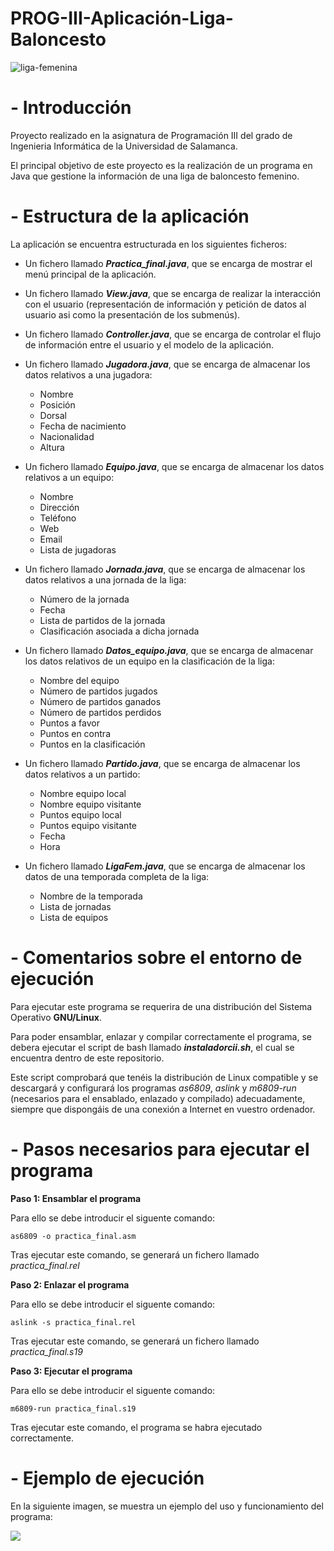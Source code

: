 # PROG-III-Aplicación-Liga-Baloncesto

![liga-femenina](https://github.com/rmelgo/PROG-III-Aplicacion-Liga-Baloncesto/assets/145989723/6c731860-4bf7-4a7f-870d-322d6b4cfdfd)

# - Introducción

Proyecto realizado en la asignatura de Programación III del grado de Ingenieria Informática de la Universidad de Salamanca.  
  
El principal objetivo de este proyecto es la realización de un programa en Java que gestione la información de una liga de baloncesto femenino.

# - Estructura de la aplicación

La aplicación se encuentra estructurada en los siguientes ficheros:

- Un fichero llamado ***Practica_final.java***, que se encarga de mostrar el menú principal de la aplicación.
- Un fichero llamado ***View.java***, que se encarga de realizar la interacción con el usuario (representación de información y petición de datos al usuario asi como la presentación de los submenús).
- Un fichero llamado ***Controller.java***, que se encarga de controlar el flujo de información entre el usuario y el modelo de la aplicación.
- Un fichero llamado ***Jugadora.java***, que se encarga de almacenar los datos relativos a una jugadora:  
  - Nombre
  - Posición
  - Dorsal
  - Fecha de nacimiento
  - Nacionalidad
  - Altura
 
- Un fichero llamado ***Equipo.java***, que se encarga de almacenar los datos relativos a un equipo:    
  - Nombre
  - Dirección
  - Teléfono
  - Web
  - Email
  - Lista de jugadoras  
- Un fichero llamado ***Jornada.java***, que se encarga de almacenar los datos relativos a una jornada de la liga:
  - Número de la jornada
  - Fecha
  - Lista de partidos de la jornada
  - Clasificación asociada a dicha jornada
- Un fichero llamado ***Datos_equipo.java***, que se encarga de almacenar los datos relativos de un equipo en la clasificación de la liga:
  - Nombre del equipo
  - Número de partidos jugados
  - Número de partidos ganados
  - Número de partidos perdidos
  - Puntos a favor
  - Puntos en contra
  - Puntos en la clasificación
- Un fichero llamado ***Partido.java***, que se encarga de almacenar los datos relativos a un partido:
  - Nombre equipo local
  - Nombre equipo visitante
  - Puntos equipo local
  - Puntos equipo visitante
  - Fecha
  - Hora
- Un fichero llamado ***LigaFem.java***, que se encarga de almacenar los datos de una temporada completa de la liga:
  - Nombre de la temporada
  - Lista de jornadas
  - Lista de equipos

# - Comentarios sobre el entorno de ejecución

Para ejecutar este programa se requerira de una distribución del Sistema Operativo **GNU/Linux**.    

Para poder ensamblar, enlazar y compilar correctamente el programa, se debera ejecutar el script de bash llamado ***instaladorcii.sh***, el cual se encuentra dentro de este repositorio.   

Este script comprobará que tenéis la distribución de Linux compatible y se descargará y configurará los programas *as6809*, *aslink* y *m6809-run* (necesarios para el ensablado, enlazado y compilado) adecuadamente, siempre que dispongáis de una conexión a Internet en vuestro ordenador.

# - Pasos necesarios para ejecutar el programa

**Paso 1: Ensamblar el programa**  

Para ello se debe introducir el siguente comando:    

```as6809 -o practica_final.asm```

Tras ejecutar este comando, se generará un fichero llamado *practica_final.rel*

**Paso 2: Enlazar el programa**  

Para ello se debe introducir el siguente comando:    

```aslink -s practica_final.rel```

Tras ejecutar este comando, se generará un fichero llamado *practica_final.s19*

**Paso 3: Ejecutar el programa**  

Para ello se debe introducir el siguente comando:    

```m6809-run practica_final.s19```

Tras ejecutar este comando, el programa se habra ejecutado correctamente.

# - Ejemplo de ejecución

En la siguiente imagen, se muestra un ejemplo del uso y funcionamiento del programa:    

<p>
  <img src="https://github.com/rmelgo/Operaciones-con-polinomios/assets/145989723/88f585eb-965c-4fd9-86c9-93a796561b5d" />
</p>
